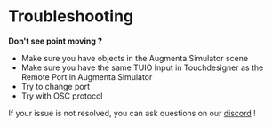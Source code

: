 # Troubleshooting

**Don't see point moving ?**&#x20;

* Make sure you have objects in the Augmenta Simulator scene
* Make sure you have the same TUIO Input in Touchdesigner as the Remote Port in Augmenta Simulator
* Try to change port
* Try with OSC protocol

If your issue is not resolved, you can ask questions on our [discord](https://discord.gg/ErWESYXR9x) !
